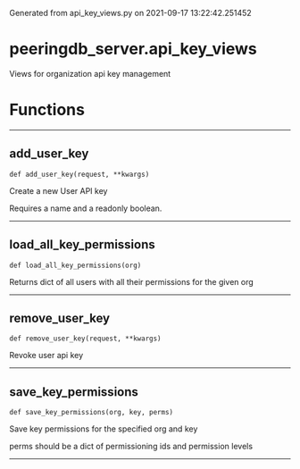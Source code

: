 Generated from api_key_views.py on 2021-09-17 13:22:42.251452

# peeringdb_server.api_key_views

Views for organization api key management

# Functions
---

## add_user_key
`def add_user_key(request, **kwargs)`

Create a new User API key

Requires a name and a readonly boolean.

---
## load_all_key_permissions
`def load_all_key_permissions(org)`

Returns dict of all users with all their permissions for
the given org

---
## remove_user_key
`def remove_user_key(request, **kwargs)`

Revoke user api key

---
## save_key_permissions
`def save_key_permissions(org, key, perms)`

Save key permissions for the specified org and key

perms should be a dict of permissioning ids and permission levels

---